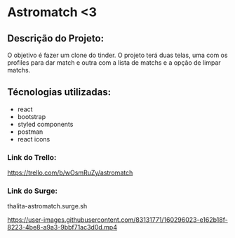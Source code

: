 # Astromatch <3

## Descrição do Projeto: 
O objetivo é fazer um clone do tinder. O projeto terá duas telas, uma com os profiles para dar match e outra com a lista de matchs e a opção de limpar matchs.

## Técnologias utilizadas:
* react
* bootstrap
* styled components
* postman
* react icons

 ### Link do Trello: 
 https://trello.com/b/wOsmRuZy/astromatch 
 
 ### Link do Surge:
 thalita-astromatch.surge.sh
 
https://user-images.githubusercontent.com/83131771/160296023-e162b18f-8223-4be8-a9a3-9bbf71ac3d0d.mp4


 
